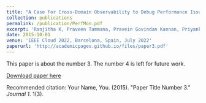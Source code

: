 ```yaml
---
title: "A Case For Cross-Domain Observability to Debug Performance Issues in Microservices"
collection: publications
permalink: /publication/PerfMon.pdf
excerpt: 'Ranjitha K, Praveen Tammana, Pravein Govindan Kannan, Priyanka Naik'
date: 2015-10-01
venue: 'IEEE Cloud 2022, Barcelona, Spain, July 2022'
paperurl: 'http://academicpages.github.io/files/paper3.pdf'
---
```

This paper is about the number 3. The number 4 is left for future work.

[Download paper here](http://academicpages.github.io/files/paper3.pdf)

Recommended citation: Your Name, You. (2015). "Paper Title Number 3." <i>Journal 1</i>. 1(3).
